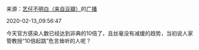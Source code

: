 来源：[艺仔不明白（来自豆瓣）](https://www.douban.com/people/yancm/)的[广播](https://www.douban.com/people/yancm/status/2807906582/)


2020-02-13_09:56:47


今天官方感染人数已经达到非典的10倍了，且丝毫没有减缓的趋势，当初说人家管教授“10倍起跳”危言耸听的人呢？
